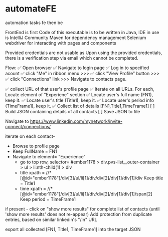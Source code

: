 # automateFE
automation tasks fe then be

FrontEnd is first
Code of this executable is to be written in Java, 
IDE in use is IntelliJ Community
Maven for dependency management
Selenium webdriver for interacting with pages and components

Provided credentials are not usable as 
Upon using the provided credentials, there is a verification step via email which cannot be completed.

Flow:
✅ Open browser
✅ Navigate to login page
✅ Log in to specified acount
✅ click "Me" in ribbon menu >>>
✅ click "View Profile" button >>>
✅ click "Connections" link >>> Navigate to contacts page.

✅ collect URL of that user's profile page
✅ Iterate on all URLs. For each, Locate element of "Experiene" section
  ✅ Locate user's full name (FN1), keep it.
  ✅ Locate user's title (Title1), keep it.
  ✅ Locate user's period info (TimeFrame1), keep it.
✅ Collect list of details [FN1,Title1,TimeFrame1]
[ ] Build JSON containing details of all contacts
[ ] Save JSON to file

Navigate to https://www.linkedin.com/mynetwork/invite-connect/connections/

iterate on each contact- 
* Browse to profile page
* Keep FullName = FN1
* Navigate to element= "Experience"
  * go to top row, selector= #ember1178 > div.pvs-list__outer-container > ul > li:nth-child(1) > div
  * title xpath = //*[@id="ember1178"]/div[3]/ul/li[1]/div/div[2]/div[1]/div[1]/div
    Keep title = Title1
  * time xpath = //*[@id="ember1178"]/div[3]/ul/li[1]/div/div[2]/div[1]/div[1]/span[2]
    Keep period = TimeFrame1
    
if present - click on "show more results" for complete list of contacts
(until 'show more results' does not re-appear)
Add protection from duplicate entries, based on similar linkedin's "/in" URL

export all collected [FN1, Title1, TimeFrame1] into the target JSON
